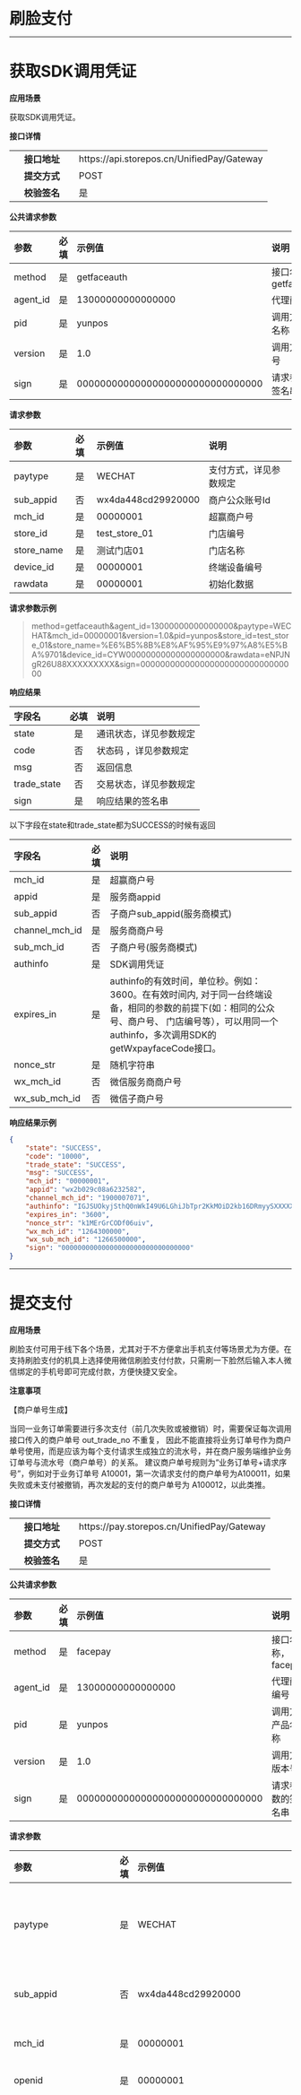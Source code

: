 <b style="font-size: 2em">刷脸支付</b>

---

# 获取SDK调用凭证

**应用场景**

获取SDK调用凭证。

**接口详情**

<table class="table table-bordered table-striped table-condensed">
    <tr>
        <td style="width: 100px; text-align: center; font-weight: 700;">接口地址</td>
        <td>https://api.storepos.cn/UnifiedPay/Gateway</td>
    </tr>
    <tr>
        <td style="width: 100px; text-align: center; font-weight: 700;">提交方式</td>
        <td>POST</td>
    </tr>
    <tr>
        <td style="width: 100px; text-align: center; font-weight: 700;">校验签名</td>
        <td>是</td>
    </tr>
</table>

**公共请求参数**

| 参数 | 必填 | 示例值 | 说明 |
| :--- | :---: | :--- | :--- |
| method | 是 | getfaceauth | 接口名称，getfaceauth |
| agent_id | 是 | 13000000000000000 | 代理商编号 |
| pid | 是 | yunpos | 调用方产品名称 |
| version | 是 | 1.0 | 调用方版本号 |
| sign | 是 | 00000000000000000000000000000000 | 请求参数的签名串 |

**请求参数**

| 参数 | 必填 | 示例值 | 说明 |
| :--- | :---: | :--- | :--- |
| paytype | 是 | WECHAT | 支付方式，详见参数规定 |
| sub_appid | 否 | wx4da448cd29920000 | 商户公众账号Id |
| mch_id | 是 | 00000001 | 超赢商户号 |
| store_id | 是 | test_store_01 | 门店编号 |
| store_name | 是 | 测试门店01 | 门店名称 |
| device_id | 是 | 00000001 | 终端设备编号 |
| rawdata | 是 | 00000001 | 初始化数据 |

**请求参数示例**

> method=getfaceauth&agent_id=13000000000000000&paytype=WECHAT&mch_id=00000001&version=1.0&pid=yunpos&store_id=test_store_01&store_name=%E6%B5%8B%E8%AF%95%E9%97%A8%E5%BA%9701&device_id=CYW00000000000000000000&rawdata=eNPJNgR26U88XXXXXXXXX&sign=00000000000000000000000000000000

**响应结果**

| 字段名 | 必填 | 说明 |
| :--- | :---: | :--- |
| state | 是 | 通讯状态，详见参数规定 |
| code | 否 | 状态码 ，详见参数规定 |
| msg | 否 | 返回信息 |
| trade_state | 否 | 交易状态，详见参数规定 |
| sign | 是 | 响应结果的签名串 |

以下字段在state和trade_state都为SUCCESS的时候有返回

| 字段名 | 必填 | 说明 |
| :--- | :---: | :--- |
| mch_id | 是 | 超赢商户号 |
| appid | 是 | 服务商appid |
| sub_appid | 否 | 子商户sub_appid(服务商模式) |
| channel_mch_id | 是 | 服务商商户号 |
| sub_mch_id | 否 | 子商户号(服务商模式) |
| authinfo | 是 | SDK调用凭证 |
| expires_in | 是 | authinfo的有效时间，单位秒。例如：3600。在有效时间内, 对于同一台终端设备，相同的参数的前提下(如：相同的公众号、商户号、 门店编号等），可以用同一个authinfo，多次调用SDK的getWxpayfaceCode接口。 |
| nonce_str | 是 | 随机字符串 |
| wx_mch_id | 否 | 微信服务商商户号 |
| wx_sub_mch_id | 否 | 微信子商户号 |

**响应结果示例**

```json
{
    "state": "SUCCESS",
    "code": "10000",
    "trade_state": "SUCCESS",
    "msg": "SUCCESS",
    "mch_id": "00000001",
    "appid": "wx2b029c08a6232582",
    "channel_mch_id": "1900007071",
    "authinfo": "IGJSUOkyjSthQ0nWkI49U6LGhiJbTpr2KkMOiD2kb16DRmyySXXXXXX",
    "expires_in": "3600",
    "nonce_str": "k1MErGrCODf06uiv",
    "wx_mch_id": "1264300000",
    "wx_sub_mch_id": "1266500000",
    "sign": "00000000000000000000000000000000"
}
```

---

# 提交支付

**应用场景**

刷脸支付可用于线下各个场景，尤其对于不方便拿出手机支付等场景尤为方便。在支持刷脸支付的机具上选择使用微信刷脸支付付款，只需刷一下脸然后输入本人微信绑定的手机号即可完成付款，方便快捷又安全。

**注意事项**

【商户单号生成】

当同一业务订单需要进行多次支付（前几次失败或被撤销）时，需要保证每次调用接口传入的商户单号 out_trade_no 不重复，
因此不能直接将业务订单号作为商户单号使用，而是应该为每个支付请求生成独立的流水号，并在商户服务端维护业务订单号与流水号（商户单号）的关系。
建议商户单号规则为“业务订单号+请求序号”，例如对于业务订单号 A10001，第一次请求支付的商户单号为A100011，如果失败或未支付被撤销，再次发起的支付的商户单号为 A100012，以此类推。

**接口详情**

<table class="table table-bordered table-striped table-condensed">
    <tr>
        <td style="width: 100px; text-align: center; font-weight: 700;">接口地址</td>
        <td>https://pay.storepos.cn/UnifiedPay/Gateway</td>
    </tr>
    <tr>
        <td style="width: 100px; text-align: center; font-weight: 700;">提交方式</td>
        <td>POST</td>
    </tr>
    <tr>
        <td style="width: 100px; text-align: center; font-weight: 700;">校验签名</td>
        <td>是</td>
    </tr>
</table>

**公共请求参数**

| 参数 | 必填 | 示例值 | 说明 |
| :--- | :---: | :--- | :--- |
| method | 是 | facepay | 接口名称，facepay |
| agent_id | 是 | 13000000000000000 | 代理商编号 |
| pid | 是 | yunpos | 调用方产品名称 |
| version | 是 | 1.0 | 调用方版本号 |
| sign | 是 | 00000000000000000000000000000000 | 请求参数的签名串 |

**请求参数**

| 参数 | 必填 | 示例值 | 说明 |
| :--- | :---: | :--- | :--- |
| paytype | 是 | WECHAT | 支付方式，详见参数规定 |
| sub_appid | 否 | wx4da448cd29920000 | 商户公众账号Id |
| mch_id | 是 | 00000001 | 超赢商户号 |
| openid | 是 | 00000001 | 用户标识 |
| out_trade_no | 是 | 1497769914931 | 商户系统内部的订单号 ,5到32个字符、 只能包含字母数字或者下划线，区分大小写，确保在商户系统唯一 |
| device_info | 否 | 013467007045764 | 终端设备号，商户自定义。特别说明：对于QQ钱包支付，此参数必传，否则会报错。 |
| body | 是 | image形象店-深圳腾大- QQ公仔 | 商品描述 |
| attach | 否 | 说明 | 商户附加信息，可做扩展参数 |
| total_fee | 是 | 1 | 总金额，以分为单位，只能为整数 |
| mch_create_ip | 否 | 114.114.114.114 | 调用支付API的机器IP |
| face_code | 是 | 120061098828009406 | 人脸凭证 |
| op_user_id | 否 | 00000001 | 操作员帐号，默认为商户号 |
| op_shop_id | 否 | md_001 | 门店编号 |
| op_device_id | 否 | device_01 | 设备编号 |
| goods_tag | 否 | CY_PROMOTION_001 | 订单优惠标记，用于优惠券或者满减使用 |
| goods_detail | 否 | [{"goods_id":"CY000","goods_name":"促销单品","quantity":1,"price":1}] | 商品详情，JSON Array格式 |
| profit_sharing | 否 | N | 分账标识 |
| profit_sharing_receiver | 否 | - | 分账明细 |

goods_detail为JSON数组类型结构如下

| 参数 | 必填 | 示例值 | 说明 |
| :--- | :---: | :--- | :--- |
| goods_id | 是 | CY00000000001 | 商品编码，由半角的大小写字母、数字、中划线、下划线中的一种或几种组成 |
| pay_goods_id | 否 | 20010001 | 微信/支付宝的商品编码（没有可不传） |
| goods_name | 否 | 纸巾 | 商品名称 |
| quantity | 是 | 1 | 商品数量（整数） |
| price | 是 | 100 | 商品单价（整数），单位为：分 |

**请求参数示例**

> method=facepay&agent_id=13000000000000000&paytype=WECHAT&mch_id=00000001&version=1.0&pid=yunpos&out_trade_no=1497769914931&face_code=123123123&body=%E8%B6%85%E8%B5%A2%E6%94%AF%E4%BB%98&total_fee=4&goods_tag=CY_PROMOTION_001&goods_detail=[{"goods_id":"CY000000","goods_name":"促销单品-CY00000000000","quantity":1,"price":2},{"goods_id":"CY000001","goods_name":"促销单品-CY00000000001","quantity":1,"price":2}]&sign=00000000000000000000000000000000

**响应结果**

| 字段名 | 必填 | 说明 |
| :--- | :---: | :--- |
| state | 是 | 通讯状态，详见参数规定 |
| code | 否 | 状态码 ，详见参数规定 |
| msg | 否 | 返回信息 |
| trade_state | 否 | 交易状态，详见参数规定 |
| sign | 是 | 响应结果的签名串 |

以下字段在state和trade_state都为SUCCESS的时候有返回

| 字段名 | 必填 | 说明 |
| :--- | :---: | :--- |
| mch_id | 是 | 超赢商户号 |
| appid | 是 | 调用接口提交的公众账号ID |
| is_subscribe | 是 | 用户是否关注公众账号，仅在公众账号类型支付有效，取值范围：Y或N；Y-关注；N-未关注 |
| openid | 是 | 用户在商户 appid 下的唯一标识 |
| sub_appid | 是 | 调用接口提交的子商户公众账号ID |
| sub_is_subscribe | 是 | 用户是否关注子公众账号，仅在公众账号类型支付有效，取值范围：Y或N;Y-关注;N-未关注 |
| sub_openid | 是 | 子商户appid下用户唯一标识，如需返回则请求时需要传sub_appid |
| transaction_id | 是 | 平台交易号 |
| out_transaction_id | 是 | 第三方订单号 |
| out_trade_no | 是 | 商户系统内部的定单号，32个字符内、可包含字母 |
| base_fee | 是 | 应付金额，以分为单位，只能为整数 |
| total_fee | 是 | 实付金额，以分为单位，只能为整数 |
| coupon_fee | 否 | 代金券金额，代金券金额&lt;=订单金额，订单金额 - 代金券金额 = 现金支付金额 |
| attach | 否 | 商家数据包，原样返回 |
| time_end | 是 | 支付完成时间，格式为yyyyMMddHHmmss，如2009年12月25日9点10分10秒表示为20091225091010。时区为GMT+8 Beijing |
| nonce_str | 是 | 随机字符串 |
| promotion_detail | 否 | 营销详情，返回值为Json格式 |
| wx_mch_id | 否 | 微信服务商商户号 |
| wx_sub_mch_id | 否 | 微信子商户号 |

**响应结果示例**

```json
{
    "state": "SUCCESS",
    "code": "10000",
    "trade_state": "SUCCESS",
    "msg": "SUCCESS",
    "mch_id": "00000001",
    "appid": "wx2b029c08a6232582",
    "openid": "oBmIts3wbluEIYfp6zDgBWsC9Evs",
    "transaction_id": "4200000233201812272744871942",
    "out_transaction_id": "4200000233201812272744871942",
    "out_trade_no": "1545890307",
    "base_fee": "4",
    "total_fee": "2",
    "time_end": "20181227140034",
    "nonce_str": "k1MErGrCODf06uiv",
    "promotion_detail": "{\"promotion_detail\":[{\"promotion_id\":\"6348962444\",\"name\":\"维他减2分\",\"scope\":\"SINGLE\",\"type\":\"DISCOUNT\",\"amount\":2,\"activity_id\":\"9447213\",\"wxpay_contribute\":0,\"merchant_contribute\":2,\"other_contribute\":0,\"goods_detail\":[{\"goods_id\":\"CY00000000000\",\"quantity\":1,\"price\":2,\"discount_amount\":1,\"goods_remark\":\"单品券活动No.002\"},{\"goods_id\":\"CY00000000001\",\"quantity\":1,\"price\":2,\"discount_amount\":1,\"goods_remark\":\"单品券活动No.002\"}]}]}",
    "wx_mch_id": "1264300000",
    "wx_sub_mch_id": "1266500000",
    "sign": "00000000000000000000000000000000"
}
```
